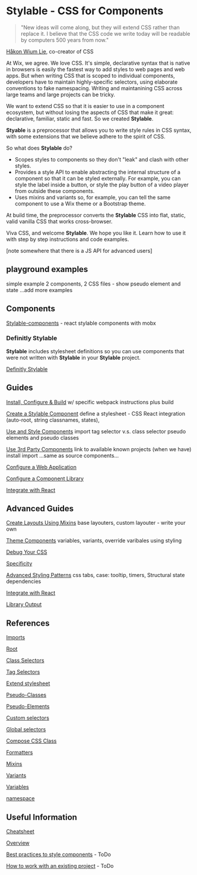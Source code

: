 # Stylable - CSS for Components

> "New ideas will come along, but they will extend CSS rather than replace it. I believe that the CSS code we write today will be readable by computers 500 years from now."

[Håkon Wium Lie](https://dev.opera.com/articles/css-twenty-years-hakon/), co-creator of CSS

At Wix, we agree. We love CSS. It's simple, declarative syntax that is native in browsers is easily the fastest way to add styles to web pages and web apps. But when writing CSS that is scoped to individual components, developers have to maintain highly-specific selectors, using elaborate conventions to fake namespacing. Writing and maintanining CSS across large teams and large projects can be tricky.

We want to extend CSS so that it is easier to use in a component ecosystem, but without losing the aspects of CSS that make it great: declarative, familiar, static and fast. So we created **Stylable**.

**Styable** is a preprocessor that allows you to write style rules in CSS syntax, with some extensions that we believe adhere to the spirit of CSS.

So what does **Stylable** do?

* Scopes styles to components so they don't "leak" and clash with other styles.
* Provides a style API to enable abstracting the internal structure of a component so that it can be styled externally. For example, you can style the label inside a button, or style the play button of a video player from outside these components.
* Uses mixins and variants so, for example, you can tell the same component to use a Wix theme or a Bootstrap theme.

At build time, the preprocessor converts the **Stylable** CSS into flat, static, valid vanilla CSS that works cross-browser.

Viva CSS, and welcome **Stylable**. We hope you like it. Learn how to use it with step by step instructions and code examples.

[note somewhere that there is a JS API for advanced users]

## playground examples
simple example 2 components, 2 CSS files - show pseudo element and state
...add more examples

## Components

[Stylable-components](https://github.com/wix/stylable-components) - react stylable components with mobx

### Definitly Stylable

**Stylable** includes stylesheet definitions so you can use components that were not written with **Stylable** in your **Stylable** project.

[Definitly Stylable](./components/definitly-stylable.md)

## Guides

[Install, Configure & Build](./guides/installconfigure.md)
w/ specific webpack instructions plus build

[Create a Stylable Component](./guides/createcomponent.md)
define a stylesheet - CSS
React integration (auto-root, string classnames, states),

[Use and Style Components](./guides/usestylecomponents.md)
import
tag selector v.s. class selector
pseudo elements and pseudo classes

[Use 3rd Party Components](./guides/use3rdparty.md)
link to available known projects (when we have)
install
import
...same as source components...

[Configure a Web Application](./guides/configurewebapp.md)

[Configure a Component Library](./guides/configurelibrary.md)

[Integrate with React](./guides/react-integration.md)

## Advanced Guides

[Create Layouts Using Mixins](./guides/create-layouts.md)
base layouters,
custom layouter - write your own

[Theme Components](./guides/themecomponents.md)
variables,
variants,
override varibales using styling

[Debug Your CSS](./guides/debugging.md)

[Specificity]()

[Advanced Styling Patterns]()
css tabs,
case: tooltip,
timers,
Structural state dependencies

[Integrate with React](./guides/react-integration.md)

[Library Output](./guides/library-output.md)

## References

[Imports](./references/imports.md)

[Root](./references/root.md)

[Class Selectors](./references/class-selectors.md)

[Tag Selectors](./references/tag-selectors.md)

[Extend stylesheet](./references/extend-stylesheet.md)

[Pseudo-Classes](./references/pseudo-classes.md)

[Pseudo-Elements](./references/pseudo-elements.md)

[Custom selectors](./references/custom-selectors)

[Global selectors](./references/global-selectors)

[Compose CSS Class](./references/compose-css-class.md)

[Formatters](./references/formatters)

[Mixins](./references/mixin-syntax.md)

[Variants](./references/variants.md)

[Variables](./references/variables.md)

[namespace](./references/namespace.md)

## Useful Information

[Cheatsheet](./usefulInfo/cheatsheet.md)

[Overview](./usefulInfo/Overview.md)

[Best practices to style components]() - ToDo

[How to work with an existing project]() - ToDo
